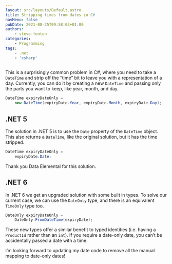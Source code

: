 ```yaml
---
layout: src/layouts/Default.astro
title: Stripping times from dates in C#
navMenu: false
pubDate: 2021-08-25T09:58:03+01:00
authors:
    - steve-fenton
categories:
    - Programming
tags:
    - .net
    - 'csharp'
---
```


This is a surprisingly common problem in C#, where you need to take a `DateTime` and strip off the “time” bit to leave you with a representation of a day. Currently, you can do it by creating a new `DateTime` and passing only the parts you want to keep, like year, month, and day.

```csharp
DateTime expiryDateOnly =
    new DateTime(expiryDate.Year, expiryDate.Month, expiryDate.Day);
```

## .NET 5

The solution in .NET 5 is to use the `Date` property of the `DateTime` object. This also returns a `DateTime`, like the original solution, but it has the time stripped.

```csharp
DateTime expiryDateOnly =
    expiryDate.Date;
```

Thank you Data Elemental for this solution.

## .NET 6

In .NET 6 we get an upgraded solution with some built in types. To solve our current case, we can use the `DateOnly` type, and there is an equivalent `TimeOnly` type too.

```csharp
DateOnly expiryDateOnly =
    DateOnly.FromDateTime(expiryDate);
```

These new types offer a similar benefit to typed identities (i.e. having a `ProductId` rather than an `int`). If you require a date-only date, you can’t be accidentally passed a date with a time.

I’m looking forward to updating my date code to remove all the manual mapping to date-only dates!